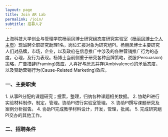 ```yaml
---
layout: page
title: Join AR Lab
permalink: /join/
subtitle: 招募人才
---
```


上海科技大学创业与管理学院杨丽凤博士研究组态度研究实验室（<a href="http://sem.shanghaitech.edu.cn/2018/0702/c3525a28655/page.htm">杨丽凤博士个人主页</a>）现诚聘全职研究助理1名，岗位汇报对象为研究组PI。杨丽凤博士主要研究人们对品牌，市场，企业，以及政府在信息推广中涉及的各种营销推广行为的态度，心理，及行为表现。杨博士当前侧重于研究各种品牌策略，说服(Persuasion)策略，广告措辞(Framing)效应，人喜好与厌恶并存(Ambivalence)的矛盾态度， 以及赞助营销行为(Cause-Related Marketing)效应。 
<br>
<h3><b>一、主要职责</h3></b>
1. 从事PI分配的课题研究；搜索，整理，归纳各种课题相关数据。
2. 协助PI进行实验材料制作，制定，管理。协助PI进行实验室管理。
3. 协助PI撰写课题研究及案例分析报告。 
4. 协助PI完成教学材料设计，开发，管理，批阅。
5. 完成研究组PI交办的其他工作。
<br>
<h3><b>二、招聘条件</h3></b>
